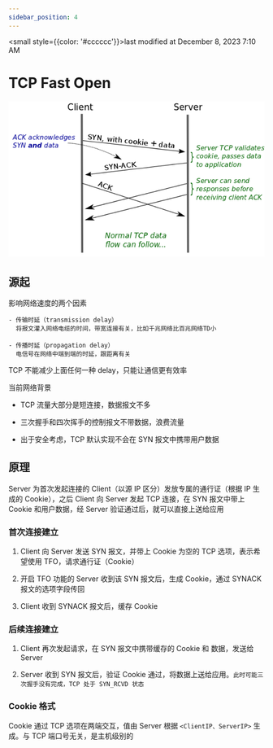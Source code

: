 ```yaml
---
sidebar_position: 4
---
```

    
<small style={{color: '#cccccc'}}>last modified at December 8, 2023 7:10 AM</small>
# TCP Fast Open

![TFO](./assets/tfo.png)

## 源起

影响网络速度的两个因素

```text
- 传输时延（transmission delay）
  将报文灌入网络电缆的时间，带宽连接有关，比如千兆网络比百兆网络TD小

- 传播时延（propagation delay）
  电信号在网络中端到端的时延，跟距离有关
```

TCP 不能减少上面任何一种 delay，只能让通信更有效率

当前网络背景

- TCP 流量大部分是短连接，数据报文不多

- 三次握手和四次挥手的控制报文不带数据，浪费流量

- 出于安全考虑，TCP 默认实现不会在 SYN 报文中携带用户数据

## 原理

Server 为首次发起连接的 Client（以源 IP 区分）发放专属的通行证（根据 IP 生成的 Cookie），之后 Client 向 Server 发起 TCP 连接，在 SYN 报文中带上 Cookie 和用户数据，经 Server 验证通过后，就可以直接上送给应用

### 首次连接建立

1. Client 向 Server 发送 SYN 报文，并带上 Cookie 为空的 TCP 选项，表示希望使用 TFO，请求通行证（Cookie）

2. 开启 TFO 功能的 Server 收到该 SYN 报文后，生成 Cookie，通过 SYNACK 报文的选项字段传回

3. Client 收到 SYNACK 报文后，缓存 Cookie

### 后续连接建立

1. Client 再次发起请求，在 SYN 报文中携带缓存的 Cookie 和 数据，发送给 Server

2. Server 收到 SYN 报文后，验证 Cookie 通过，将数据上送给应用。`此时可能三次握手没有完成，TCP 处于 SYN_RCVD 状态`

### Cookie 格式

Cookie 通过 TCP 选项在两端交互，值由 Server 根据 `<ClientIP、ServerIP>` 生成。与 TCP 端口号无关，是主机级别的

      